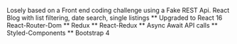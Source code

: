 
Losely based on a Front end  coding challenge using a Fake REST Api. 
React Blog with list filtering, date search, single listings
** Upgraded to React 16
   React-Router-Dom ** Redux ** React-Redux ** Async Await API calls ** Styled-Components ** Bootstrap 4

